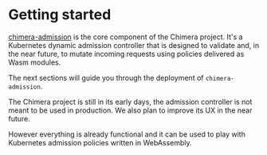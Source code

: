 # Getting started

[chimera-admission](https://github.com/chimera-kube/chimera-admission)
is the core component of the Chimera project. It's a Kubernetes dynamic admission
controller that is designed to validate and, in the near future, to mutate
incoming requests using policies delivered as Wasm modules.

The next sections will guide you through the deployment of `chimera-admission`.

The Chimera project is still in its early days, the admission controller is
not meant to be used in production. We also plan to improve its UX in
the near future.

However everything is already functional and it can be used to play with
Kubernetes admission policies written in WebAssembly.

